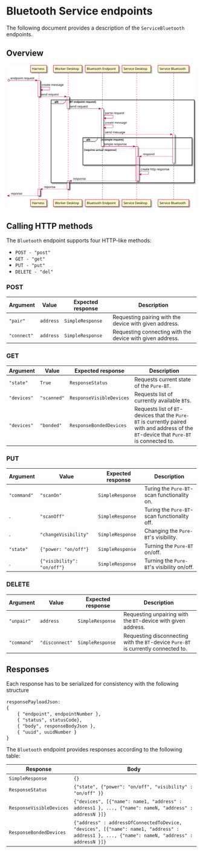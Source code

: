 # Bluetooth Service endpoints

The following document provides a description of the `ServiceBluetooth` endpoints. 

## Overview

![bt-endpoints-structure](./doc/bt-endpoints-general-structure.svg)

## Calling HTTP methods
The `Bluetooth` endpoint supports four HTTP-like methods: 
 * `POST - "post"`
 * `GET - "get"`
 * `PUT - "put"`
 * `DELETE - "del"`

### POST

Argument    | Value                         | Expected response| Description
--------    | -----                         | -----------------| -----------
`"pair"`    | `address`                     | `SimpleResponse` | Requesting pairing with the device with given address.
`"connect"` | `address`                     | `SimpleResponse` | Requesting connecting with the device with given address.

### GET

Argument    | Value                         | Expected response         | Description
--------    | -----                         | -----------------         | -----------
`"state"`   | `True`                        | `ResponseStatus`          | Requests current state of the `Pure-BT`.
`"devices"` | `"scanned"`                   | `ResponseVisibleDevices`  | Requests list of currently available `BT`s.
`"devices"` | `"bonded"`                    | `ResponseBondedDevices`   | Requests list of `BT`-devices that the `Pure-BT` is currently paired with and address of the `BT`-device that `Pure-BT` is connected to. 
### PUT

Argument    | Value                         | Expected response| Description 
--------    | -----                         | -----------------| -----------
`"command"` | `"scanOn"`                    | `SimpleResponse` | Turing the `Pure-BT`-scan functionality on. 
.           | `"scanOff"`                   | `SimpleResponse` | Turing the `Pure-BT`-scan functionality off.
.           | `"changeVisibility"`          | `SimpleResponse` | Changing the `Pure-BT`'s visibility.
`"state"`   | `{"power: "on/off"}`          | `SimpleResponse` | Turning the `Pure-BT` on/off.
.           | `{"visibility": "on/off"}`    | `SimpleResponse` | Turning the `Pure-BT`'s visibility on/off.

### DELETE

Argument    | Value                         | Expected response| Description
--------    | -----                         | -----------------| -----------
`"unpair"`  | `address`                     | `SimpleResponse` | Requesting unpairing with the `BT`-device with given address.
`"command"` | `"disconnect"`                | `SimpleResponse` | Requesting disconnecting with the `BT`-device `Pure-BT` is currently connected to.

## Responses
Each response has to be serialized for consistency with the following structure
```
responsePayloadJson:
{
    { "endpoint", endpointNumber },
    { "status", statusCode},
    { "body", responseBodyJson },
    { "uuid", uuidNumber }
}
```
The `Bluetooth` endpoint provides responses according to the following table: 

Response                | Body 
--------                | ----
`SimpleResponse`        | `{}`
`ResponseStatus`        | `{"state", {"power": "on/off", "visibility" : "on/off" }}`
`ResponseVisibleDevices`| `{"devices", [{"name": name1, "address" : address1 }, ..., {"name": nameN, "address" : addressN }]}`
`ResponseBondedDevices` | `{"address" : addressOfConnectedToDevice, "devices", [{"name": name1, "address" : address1 }, ..., {"name": nameN, "address" : addressN }]}`
